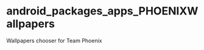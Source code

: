 android_packages_apps_PHOENIXWallpapers
=======================================

Wallpapers chooser for Team Phoenix 
